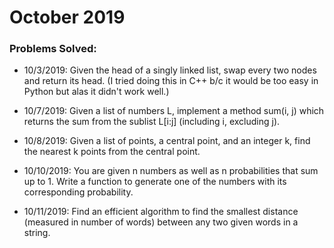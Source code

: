 # October 2019

### Problems Solved:
- 10/3/2019: Given the head of a singly linked list, swap every two nodes and return its head. (I tried doing this in C++ b/c it would be too easy in Python but alas it didn't work well.)

- 10/7/2019: Given a list of numbers L, implement a method sum(i, j)
which returns the sum from the sublist L[i:j] (including i, excluding j).

- 10/8/2019: Given a list of points, a central point, and an integer k,
find the nearest k points from the central point.

- 10/10/2019: You are given n numbers as well as n probabilities
that sum up to 1. Write a function to generate one of the
numbers with its corresponding probability.

- 10/11/2019: Find an efficient algorithm to find the
smallest distance (measured in number of words)
between any two given words in a string.
